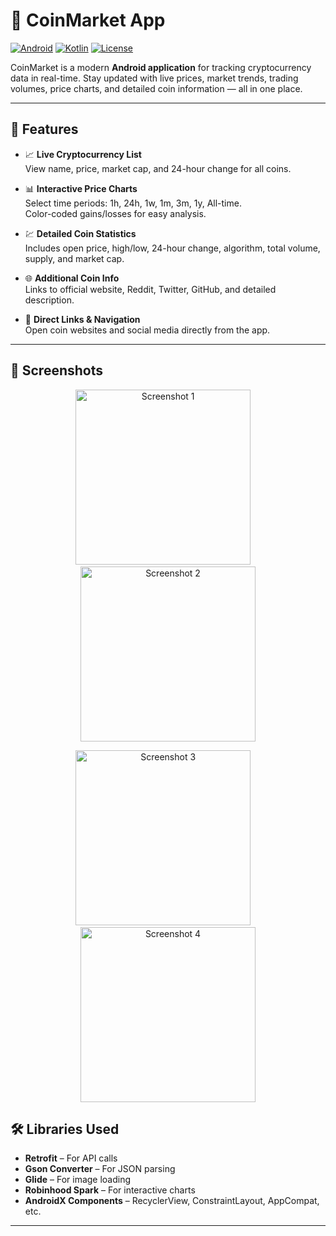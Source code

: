 # 🚀 CoinMarket App

[![Android](https://img.shields.io/badge/Platform-Android-green)](https://developer.android.com/) 
[![Kotlin](https://img.shields.io/badge/Language-Kotlin-orange)](https://kotlinlang.org/) 
[![License](https://img.shields.io/badge/License-MIT-blue)](LICENSE)

CoinMarket is a modern **Android application** for tracking cryptocurrency data in real-time. Stay updated with live prices, market trends, trading volumes, price charts, and detailed coin information — all in one place.

---

## 🌟 Features

- 📈 **Live Cryptocurrency List**  
  View name, price, market cap, and 24-hour change for all coins.

- 📊 **Interactive Price Charts**  
  Select time periods: 1h, 24h, 1w, 1m, 3m, 1y, All-time.  
  Color-coded gains/losses for easy analysis.

- 💹 **Detailed Coin Statistics**  
  Includes open price, high/low, 24-hour change, algorithm, total volume, supply, and market cap.

- 🌐 **Additional Coin Info**  
  Links to official website, Reddit, Twitter, GitHub, and detailed description.

- 🔗 **Direct Links & Navigation**  
  Open coin websites and social media directly from the app.

---
## 📸 Screenshots

<p align="center">
  <img src="https://github.com/user-attachments/assets/0b83281d-b9ce-4222-9ba2-47533d24b96e" width="280" alt="Screenshot 1"/>
  &nbsp;&nbsp;&nbsp;
  <img src="https://github.com/user-attachments/assets/1b27f21d-e3ec-4045-94bd-b4cd5985aa57" width="280" alt="Screenshot 2"/>
</p>

<p align="center">
  <img src="https://github.com/user-attachments/assets/878fa212-443f-4c1a-9cce-1521c4adf3ed" width="280" alt="Screenshot 3"/>
  &nbsp;&nbsp;&nbsp;
  <img src="https://github.com/user-attachments/assets/bf348212-ac39-43e7-b222-27b613b442ba" width="280" alt="Screenshot 4"/>
</p>


## 🛠 Libraries Used

- **Retrofit** – For API calls  
- **Gson Converter** – For JSON parsing  
- **Glide** – For image loading  
- **Robinhood Spark** – For interactive charts  
- **AndroidX Components** – RecyclerView, ConstraintLayout, AppCompat, etc.

---
